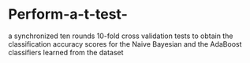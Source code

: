 # Perform-a-t-test-
a synchronized ten rounds 10-fold cross validation tests to obtain the classification accuracy scores for the Naive Bayesian and the AdaBoost classifiers learned from the dataset
